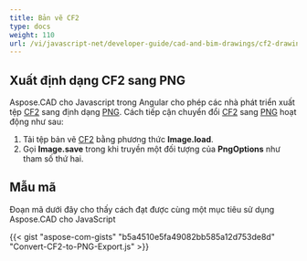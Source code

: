 ```yaml
---
title: Bản vẽ CF2
type: docs
weight: 110
url: /vi/javascript-net/developer-guide/cad-and-bim-drawings/cf2-drawings/
---
```


## **Xuất định dạng CF2 sang PNG**

Aspose.CAD cho Javascript trong Angular cho phép các nhà phát triển xuất tệp [CF2](https://docs.fileformat.com/cad/cf2/) sang định dạng [PNG](https://docs.fileformat.com/image/png/).
Cách tiếp cận chuyển đổi [CF2](https://docs.fileformat.com/cad/cf2/) sang [PNG](https://docs.fileformat.com/image/png/) hoạt động như sau:

1. Tải tệp bản vẽ [CF2](https://docs.fileformat.com/cad/cf2/) bằng phương thức **Image.load**.
1. Gọi **Image.save** trong khi truyền một đối tượng của **PngOptions** như tham số thứ hai.

## Mẫu mã

Đoạn mã dưới đây cho thấy cách đạt được cùng một mục tiêu sử dụng Aspose.CAD cho JavaScript

{{< gist "aspose-com-gists" "b5a4510e5fa49082bb585a12d753de8d" "Convert-CF2-to-PNG-Export.js" >}}
